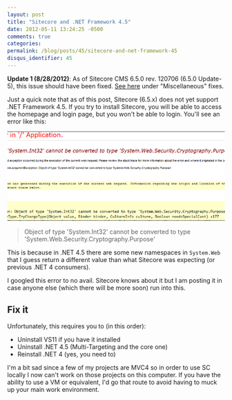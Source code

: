 ```yaml
---
layout: post
title: "Sitecore and .NET Framework 4.5"
date: 2012-05-11 13:24:25 -0500
comments: true
categories:
permalink: /blog/posts/45/sitecore-and-net-framework-45
disqus_identifier: 45
---
```


**Update 1 (8/28/2012)**: As of Sitecore CMS 6.5.0 rev. 120706 (6.5.0 Update-5), this issue should have been fixed. [See here](http://sdn.sitecore.net/Products/Sitecore%20V5/Sitecore%20CMS%206/ReleaseNotes/ChangeLog.aspx#650update5) under "Miscellaneous" fixes. 

Just a quick note that as of this post, Sitecore (6.5.x) does not yet support .NET Framework 4.5. If you try to install Sitecore, you will be able to access the homepage and login page, but you won't be able to login. You'll see an error like this:

![Error](/blog/images/40.png)

> Object of type 'System.Int32' cannot be converted to type 'System.Web.Security.Cryptography.Purpose'

This is because in .NET 4.5 there are some new namespaces in `System.Web` that I guess return a different value than what Sitecore was expecting (or previous .NET 4 consumers).

I googled this error to no avail. Sitecore knows about it but I am posting it in case anyone else (which there will be more soon) run into this.

## Fix it

Unfortunately, this requires you to (in this order):

* Uninstall VS11 if you have it installed
* Uninstall .NET 4.5 (Multi-Targeting and the core one)
* Reinstall .NET 4 (yes, you need to)

I'm a bit sad since a few of my projects are MVC4 so in order to use SC locally I now can't work on those projects on this computer. If you have the ability to use a VM or equivalent, I'd go that route to avoid having to muck up your main work environment.
